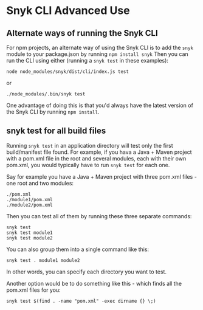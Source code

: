 # Snyk CLI Advanced Use

## Alternate ways of running the Snyk CLI
For npm projects, an alternate way of using the Snyk CLI is to add the `snyk` module to your package.json by running
```npm install snyk```
Then you can run the CLI using either (running a `snyk test` in these examples):
```
node node_modules/snyk/dist/cli/index.js test
```
or
```
./node_modules/.bin/snyk test
```

One advantage of doing this is that you'd always have the latest version of the Snyk CLI by running `npm install`.

## snyk test for all build files
Running `snyk test` in an application directory will test only the first build/manifest file found. For example, if you hava a Java + Maven project with a pom.xml file in the root and several modules, each with their own pom.xml, you would typically have to run `snyk test` for each one.

Say for example you have a Java + Maven project with three pom.xml files - one root and two modules:
```
./pom.xml
./module1/pom.xml
./module2/pom.xml
```

Then you can test all of them by running these three separate commands:
```
snyk test
snyk test module1
snyk test module2
```

You can also group them into a single command like this:
```
snyk test . module1 module2
```

In other words, you can specify each directory you want to test.

Another option would be to do something like this - which finds all the pom.xml files for you:
```
snyk test $(find . -name "pom.xml" -exec dirname {} \;)
```
